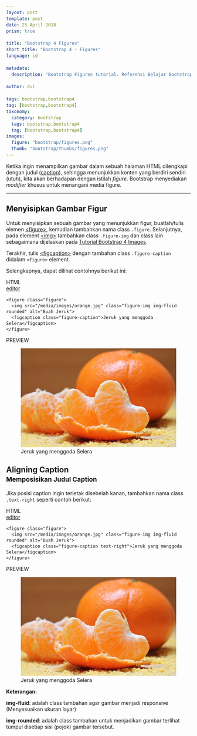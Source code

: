 ```yaml
---
layout: post
template: post
date: 25 April 2018
prism: true

title: "Bootstrap 4 Figures"
short_title: "Bootstrap 4 - Figures"
language: id

metadata:
  description: "Bootstrap Figures tutorial. Referensi Belajar Bootstrap, pembahasan secara detail mengenai fitur dan komponen yang ada pada  framework twitter bootstrap. mengenai Bootstrap 4 Figures (Menyisipkan gambar di dalam figure element)."

author: dul

tags: bootstrap,bootstrap4
tag: [bootstrap,bootstrap4]
taxonomy:
  category: bootstrap
  tags: bootstrap,bootstrap4
  tag: [bootstrap,bootstrap4]
images:
  figure: "bootstrap/figures.png"
  thumb: "bootstrap/thumbs/figures.png"
---
```


<p class="lead demo">Ketika ingin menampilkan gambar dalam sebuah halaman HTML dilengkapi dengan judul (<a href="/tutorial/html/html-caption-tag.html">caption</a>), sehingga menunjukkan konten yang berdiri sendiri (utuh), kita akan berhadapan dengan istilah <em>figure</em>. Bootstrap menyediakan <em>modifier</em> khusus untuk menangani media figure.</p>

<hr>
<h2 class="title-sub bd-danger bd-left bd-left-only">Menyisipkan Gambar Figur
</h2>

<p>Untuk menyisipkan sebuah gambar yang menunjukkan figur, buatlah/tulis elemen <a href="/tutorial/html/html-figure-tag.html">&lt;figure&gt;</a>, kemudian tambahkan nama class <code>.figure</code>. Selanjutnya, pada element <a href="/tutorial/html/html-img-tag.html">&lt;img&gt;</a> tambahkan class <code>.figure-img</code> dan class lain sebagaimana dijelaskan pada <a href="/tutorial/bootstrap/bootstrap-images.html">Tutorial Bootstrap 4 Images</a>.</p>

<p>Terakhir, tulis <a href="/tutorial/html/html-figcaption-tag.html">&lt;figcaption&gt;</a> dengan tambahan class <code>.figure-caption</code> didalam <code>&lt;figure&gt;</code> element.</p>

<p>Selengkapnya, dapat dilihat contohnya berikut ini:</p>

<div class="source-preview">
<div class="icard">
  <div class="icard-heading clearfix co-wh bg-pi2">
    <div class="icard-bar">
      <div class="icard-bar-left float-left">
        <i class="fa fa-html" aria-hidden="true"></i>
        <span>HTML</span>
      </div>
      <div class="icard-bar-right float-right">
        <a href="/example/bootstrap/ref/bootstrap-figure.html" target="_blank"><span>editor</span><i class="fa fa-external-link"></i></a>
      </div>
    </div>
  </div>
  <div class="icard-body icode itheme bg-gr3">
<pre class="prettyprint highlight max-height">
<code data-language="html" class="html language-markup">&lt;figure class=&quot;figure&quot;&gt;
  &lt;img src=&quot;/media/images/orange.jpg&quot; class=&quot;figure-img img-fluid rounded&quot; alt=&quot;Buah Jeruk&quot;&gt;
  &lt;figcaption class=&quot;figure-caption&quot;&gt;Jeruk yang menggoda Selera&lt;/figcaption&gt;
&lt;/figure&gt;</code>
</pre>
  </div>
</div>
<div class="icard">
  <div class="icard-heading clearfix bg-gr">
    <div class="icard-bar">
      <div class="icard-bar-left float-left">
        <i class="fa fa-hand-o-down co-danger" aria-hidden="true"></i>
        <span>PREVIEW</span>
      </div>
      <div class="icard-bar-right float-right condensed">
        <span class="fa fa-circle co-success"></span>
        <span class="fa fa-circle co-warning"></span>
        <span class="fa fa-circle co-danger"></span>
      </div>
    </div>
  </div>
  <div class="icard-body my-3 demo">
<figure class="figure">
  <img src="/media/images/orange.jpg" class="figure-img img-fluid rounded" alt="Buah Jeruk">
  <figcaption class="figure-caption">Jeruk yang menggoda Selera</figcaption>
</figure>
  </div>
</div>
</div>

<h2 class="title-sub bd-danger bd-left bd-left-only">Aligning Caption
<br><small>Memposisikan Judul Caption</small>
</h2>

<p>Jika posisi caption ingin terletak disebelah kanan, tambahkan nama class <code>.text-right</code> seperti contoh berikut:</p>

<div class="source-preview">
<div class="icard">
  <div class="icard-heading clearfix co-wh bg-pi2">
    <div class="icard-bar">
      <div class="icard-bar-left float-left">
        <i class="fa fa-html" aria-hidden="true"></i>
        <span>HTML</span>
      </div>
      <div class="icard-bar-right float-right">
        <a href="/example/bootstrap/ref/bootstrap-figure-caption-right.html" target="_blank"><span>editor</span><i class="fa fa-external-link"></i></a>
      </div>
    </div>
  </div>
  <div class="icard-body icode itheme bg-gr3">
<pre class="prettyprint highlight max-height">
<code data-language="html" class="html language-markup">&lt;figure class=&quot;figure&quot;&gt;
  &lt;img src=&quot;/media/images/orange.jpg&quot; class=&quot;figure-img img-fluid rounded&quot; alt=&quot;Buah Jeruk&quot;&gt;
  &lt;figcaption class=&quot;figure-caption text-right&quot;&gt;Jeruk yang menggoda Selera&lt;/figcaption&gt;
&lt;/figure&gt;</code>
</pre>
  </div>
</div>
<div class="icard">
  <div class="icard-heading clearfix bg-gr">
    <div class="icard-bar">
      <div class="icard-bar-left float-left">
        <i class="fa fa-hand-o-down co-danger" aria-hidden="true"></i>
        <span>PREVIEW</span>
      </div>
      <div class="icard-bar-right float-right condensed">
        <span class="fa fa-circle co-success"></span>
        <span class="fa fa-circle co-warning"></span>
        <span class="fa fa-circle co-danger"></span>
      </div>
    </div>
  </div>
  <div class="icard-body my-3 demo">
<figure class="figure">
  <img src="/media/images/orange.jpg" class="figure-img img-fluid rounded" alt="Buah Jeruk">
  <figcaption class="figure-caption text-right">Jeruk yang menggoda Selera</figcaption>
</figure>
  </div>
</div>
</div>

<p><strong>Keterangan:</strong></p>
<p><strong>img-fluid</strong>: adalah class tambahan agar gambar menjadi responsive (Menyesuaikan ukuran layar)</p>

<p><strong>img-rounded</strong>: adalah class tambahan untuk menjadikan gambar terlihat tumpul disetiap sisi (pojok) gambar tersebut.</p>


